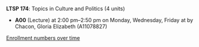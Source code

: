 **LTSP 174**: Topics in Culture and Politics (4 units)

- **A00** (Lecture) at 2:00 pm–2:50 pm on Monday, Wednesday, Friday at   by Chacon, Gloria Elizabeth (A11078827)

[Enrollment numbers over time](./LTSP174.tsv)
